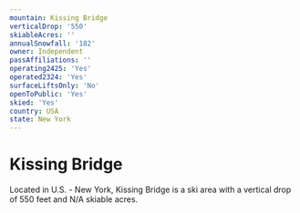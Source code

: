 ```yaml
---
mountain: Kissing Bridge
verticalDrop: '550'
skiableAcres: ''
annualSnowfall: '182'
owner: Independent
passAffiliations: ''
operating2425: 'Yes'
operated2324: 'Yes'
surfaceLiftsOnly: 'No'
openToPublic: 'Yes'
skied: 'Yes'
country: USA
state: New York
---
```


# Kissing Bridge

Located in U.S. - New York, Kissing Bridge is a ski area with a vertical drop of 550 feet and N/A skiable acres.
